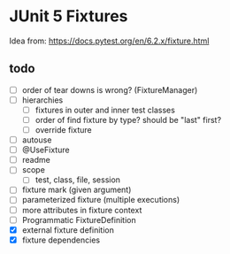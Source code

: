 # JUnit 5 Fixtures

Idea from: https://docs.pytest.org/en/6.2.x/fixture.html

## todo

- [ ] order of tear downs is wrong? (FixtureManager)
- [ ] hierarchies
    - [ ] fixtures in outer and inner test classes
    - [ ] order of find fixture by type? should be "last" first?
    - [ ] override fixture
- [ ] autouse
- [ ] @UseFixture
- [ ] readme
- [ ] scope
    - [ ] test, class, file, session
- [ ] fixture mark (given argument)
- [ ] parameterized fixture (multiple executions)
- [ ] more attributes in fixture context
- [ ] Programmatic FixtureDefinition
- [x] external fixture definition
- [x] fixture dependencies
